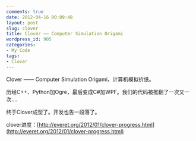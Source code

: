 ```yaml
---
comments: true
date: 2012-04-16 00:09:48
layout: post
slug: clover
title: Clover —— Computer Simulation Origami
wordpress_id: 905
categories:
- My Code
tags:
- Clover
---
```


Clover —— Computer Simulation Origami，计算机模拟折纸。

历经C++、Python加Ogre，最后变成C#加WPF。我们的代码被推翻了一次又一次....

终于Clover成型了。开发也告一段落了。

clover进度：[http://everet.org/2012/01/clover-progress.html](http://everet.org/2012/01/clover-progress.html)


